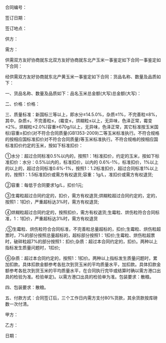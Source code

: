 
 


合同编号：


签订日期：


签订地点：


供方：


需方：


供需双方友好协商就东北双方友好协商就东北产玉米一事鉴定如下合同一事鉴定如下合同：


经供需双方友好协商就东北产黄玉米一事鉴定如下合同：货品名称、数量及品质如下：


一、货品名称、数量及品质如下：品名玉米总金额(大写)总金额(大写)：


二、价格：价格：


三、质量标准：新国标三等以上，即水分≤14.5.0%，杂质≤1%，不完善粒≤8%，其中，杂质≤，不完善粒≤，(霉变≤，烘糊粒≤以上，无异味，色泽正常，霉变≤2%，烘糊粒≤2.0%)容重≥670g/l以上，无异味，色泽正常，其它标准按玉米国标)容重≥扣价(对不符合合同质量(GB1353-2009)二等玉米标准执行。不符合规格的按相应国标准扣价对不符合合同质量)等玉米标准执行。不符合规格的按相应国标准扣价约定的玉米，按如下标准扣价：


①水分：超过合同标准0.5%以内的，按照1：1标准扣价，约定的玉米，按如下标准扣价：水分：0.5%以内的，标准扣价，以内的 0.6%-1%，标准扣价，1%以上的以上的，超过合同标准0.6%-1%，按照1：1.2标准扣价，超过合同标准1%以上的，按照1：1.5标准扣价或需方有权退货;容重：1g/L，准扣价或需方有权退货;


②容重：每低于合同要求1g/L，扣价1元;


③生霉粒超过合同约定的，扣价，需方有权退货;烘糊粒超过合同约定的，定的，按照1：1扣价，严重超标达3%时，需方有权退货;


④烘糊粒超过合同约定的，按照扣价，需方有权退货;生霉粒、烘伤粒符合合同标准，1：1扣价，严重超标达3%时，需方有权退货


;⑤生霉粒、烘伤粒符合合同标准，不完善粒总量超标的，扣价;生霉粒、烘伤粒超票时，7%的部分按照总量超标的，超标部分按照1：1扣价;生霉粒、烘伤粒超票时，破碎粒超7%的部分按照1：扣价;杂质：超过本合同约定的，扣价。两种以上指标发生质量问题时，1扣价;


⑥杂质：超过本合同约定的，按照1：1扣价。两种以上指标发生质量问题时，累加扣款。具体扣款金额参考各批次到货玉米的平均质量水平，加扣款。具体扣款金额参考各批次到货玉米的平均质量水平，在合同执行完毕或结算时确以需方港口出具的检验为准。检验单定)。以需方港口出具的检验单为准。包装要求：散粮。


四、包装要求：散粮。


五、付款方式：合同签订后，三个工作日内需方支付80%货款，其余货款按库磅数一次付清。


甲方：


乙方：


日期：

 


 

 
 
 
 
 
  


  
 

  


  


  
 
 
 
 

